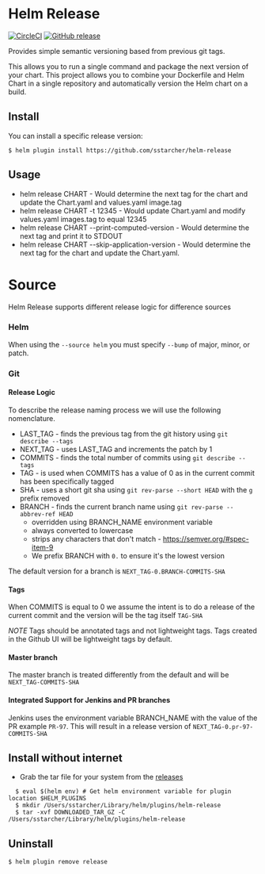 # Helm Release

[![CircleCI](https://circleci.com/gh/sstarcher/helm-release.svg?style=shield)](https://circleci.com/gh/sstarcher/helm-release)
[![GitHub release](https://img.shields.io/github/release/sstarcher/helm-release.svg)](https://github.com/sstarcher/helm-release/releases)

Provides simple semantic versioning based from previous git tags.

This allows you to run a single command and package the next version of your chart.  This project allows you to combine your Dockerfile and Helm Chart in a single repository and automatically version the Helm chart on a build.

## Install

You can install a specific release version:

    $ helm plugin install https://github.com/sstarcher/helm-release

## Usage

* helm release CHART - Would determine the next tag for the chart and update the Chart.yaml and values.yaml image.tag
* helm release CHART -t 12345 - Would update Chart.yaml and modify values.yaml images.tag to equal 12345
* helm release CHART --print-computed-version - Would determine the next tag and print it to STDOUT
* helm release CHART --skip-application-version - Would determine the next tag for the chart and update the Chart.yaml.

# Source

Helm Release supports different release logic for difference sources

### Helm

When using the `--source helm` you must specify `--bump` of major, minor, or patch.

### Git
#### Release Logic

To describe the release naming process we will use the following nomenclature.
* LAST_TAG - finds the previous tag from the git history using `git describe --tags`
* NEXT_TAG - uses LAST_TAG and increments the patch by 1
* COMMITS - finds the total number of commits using `git describe --tags`
* TAG - is used when COMMITS has a value of 0 as in the current commit has been specifically tagged
* SHA - uses a short git sha using `git rev-parse --short HEAD` with the `g` prefix removed
* BRANCH - finds the current branch name using `git rev-parse --abbrev-ref HEAD`
  * overridden using BRANCH_NAME environment variable
  * always converted to lowercase
  * strips any characters that don't match - https://semver.org/#spec-item-9
  * We prefix BRANCH with `0.` to ensure it's the lowest version

The default version for a branch is `NEXT_TAG-0.BRANCH-COMMITS-SHA`

#### Tags

When COMMITS is equal to 0 we assume the intent is to do a release of the current commit and the version will be the tag itself `TAG-SHA`

*NOTE* Tags should be annotated tags and not lightweight tags.  Tags created in the Github UI will be lightweight tags by default.


#### Master branch

The master branch is treated differently from the default and will be `NEXT_TAG-COMMITS-SHA`

#### Integrated Support for Jenkins and PR branches

Jenkins uses the environment variable BRANCH_NAME with the value of the PR example `PR-97`.  This will result in a release version of `NEXT_TAG-0.pr-97-COMMITS-SHA`

## Install without internet

* Grab the tar file for your system from the [releases](https://github.com/sstarcher/helm-release/releases)
```
  $ eval $(helm env) # Get helm environment variable for plugin location $HELM_PLUGINS
  $ mkdir /Users/sstarcher/Library/helm/plugins/helm-release
  $ tar -xvf DOWNLOADED_TAR_GZ -C /Users/sstarcher/Library/helm/plugins/helm-release
```

## Uninstall

    $ helm plugin remove release

